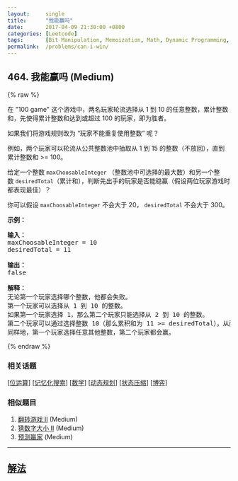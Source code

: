 ```yaml
---
layout:     single
title:      "我能赢吗"
date:       2017-04-09 21:30:00 +0800
categories: [Leetcode]
tags:       [Bit Manipulation, Memoization, Math, Dynamic Programming, Bitmask, Game Theory]
permalink:  /problems/can-i-win/
---
```


## 464. 我能赢吗 (Medium)

{% raw %}

<p>在 &quot;100 game&quot; 这个游戏中，两名玩家轮流选择从 1 到 10 的任意整数，累计整数和，先使得累计整数和达到或超过 100 的玩家，即为胜者。</p>

<p>如果我们将游戏规则改为 &ldquo;玩家不能重复使用整数&rdquo; 呢？</p>

<p>例如，两个玩家可以轮流从公共整数池中抽取从 1 到 15 的整数（不放回），直到累计整数和 &gt;= 100。</p>

<p>给定一个整数&nbsp;<code>maxChoosableInteger</code>&nbsp;（整数池中可选择的最大数）和另一个整数&nbsp;<code>desiredTotal</code>（累计和），判断先出手的玩家是否能稳赢（假设两位玩家游戏时都表现最佳）？</p>

<p>你可以假设&nbsp;<code>maxChoosableInteger</code>&nbsp;不会大于 20，&nbsp;<code>desiredTotal</code>&nbsp;不会大于 300。</p>

<p><strong>示例：</strong></p>

<pre><strong>输入：</strong>
maxChoosableInteger = 10
desiredTotal = 11

<strong>输出：</strong>
false

<strong>解释：
</strong>无论第一个玩家选择哪个整数，他都会失败。
第一个玩家可以选择从 1 到 10 的整数。
如果第一个玩家选择 1，那么第二个玩家只能选择从 2 到 10 的整数。
第二个玩家可以通过选择整数 10（那么累积和为 11 &gt;= desiredTotal），从而取得胜利.
同样地，第一个玩家选择任意其他整数，第二个玩家都会赢。
</pre>

{% endraw %}

### 相关话题
  [[位运算](https://github.com/awesee/leetcode/tree/master/tag/bit-manipulation/README.md)]
  [[记忆化搜索](https://github.com/awesee/leetcode/tree/master/tag/memoization/README.md)]
  [[数学](https://github.com/awesee/leetcode/tree/master/tag/math/README.md)]
  [[动态规划](https://github.com/awesee/leetcode/tree/master/tag/dynamic-programming/README.md)]
  [[状态压缩](https://github.com/awesee/leetcode/tree/master/tag/bitmask/README.md)]
  [[博弈](https://github.com/awesee/leetcode/tree/master/tag/game-theory/README.md)]

### 相似题目
  1. [翻转游戏 II](/problems/flip-game-ii) (Medium)
  1. [猜数字大小 II](/problems/guess-number-higher-or-lower-ii) (Medium)
  1. [预测赢家](/problems/predict-the-winner) (Medium)

---

## [解法](https://github.com/awesee/leetcode/tree/master/problems/can-i-win)
